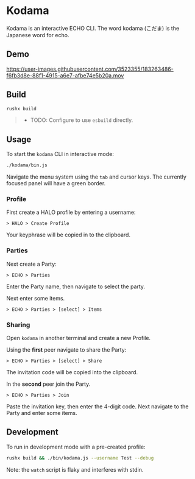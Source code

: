 # Kodama

Kodama is an interactive ECHO CLI.
The word kodama (こだま) is the Japanese word for echo.

## Demo

https://user-images.githubusercontent.com/3523355/183263486-f6fb3d8e-88f1-4915-a6e7-afbe74e5b20a.mov

## Build

```bash
rushx build
```

> - TODO: Configure to use `esbuild` directly.

## Usage

To start the `kodama` CLI in interactive mode:

```bash
./kodama/bin.js
```

Navigate the menu system using the `tab` and cursor keys.
The currently focused panel will have a green border.

### Profile

First create a HALO profile by entering a username:

`> HALO > Create Profile`

Your keyphrase will be copied in to the clipboard.

### Parties

Next create a Party:

`> ECHO > Parties`

Enter the Party name, then navigate to select the party.

Next enter some items.

`> ECHO > Parties > [select] > Items`

### Sharing

Open `kodama` in another terminal and create a new Profile.

Using the **first** peer navigate to share the Party:

`> ECHO > Parties > [select] > Share`

The invitation code will be copied into the clipboard.

In the **second** peer join the Party.

`> ECHO > Parties > Join`

Paste the invitation key, then enter the 4-digit code.
Next navigate to the Party and enter some items.

## Development

To run in development mode with a pre-created profile:

```bash
rushx build && ./bin/kodama.js --username Test --debug
```

Note: the `watch` script is flaky and interferes with stdin.
